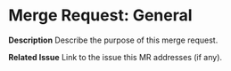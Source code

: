 # Merge Request: General

**Description**
Describe the purpose of this merge request.

**Related Issue**
Link to the issue this MR addresses (if any).
